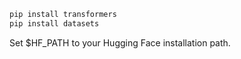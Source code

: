 ```bash
pip install transformers
pip install datasets
```
Set $HF_PATH to your Hugging Face installation path.
